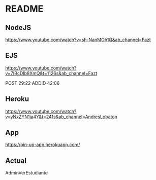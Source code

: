 # README #
## NodeJS
https://www.youtube.com/watch?v=sh-NanMOh1Q&ab_channel=Fazt

## EJS
https://www.youtube.com/watch?v=7IBcDIb8XmQ&t=1126s&ab_channel=Fazt

POST  29:22
ADDID 42:06

## Heroku
https://www.youtube.com/watch?v=yNxZYN1ja4Y&t=241s&ab_channel=AndresLobaton

## App
https://pin-up-app.herokuapp.com/

## Actual
AdminVerEstudiante